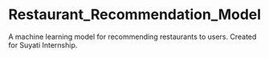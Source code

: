 # Restaurant_Recommendation_Model
A machine learning model for recommending restaurants to users. Created for Suyati Internship.
